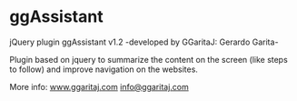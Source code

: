 # ggAssistant
jQuery plugin ggAssistant v1.2
-developed by GGaritaJ: Gerardo Garita-

Plugin based on jquery to summarize the content on the screen (like steps to follow) and improve navigation on the websites. 

More info: www.ggaritaj.com info@ggaritaj.com
